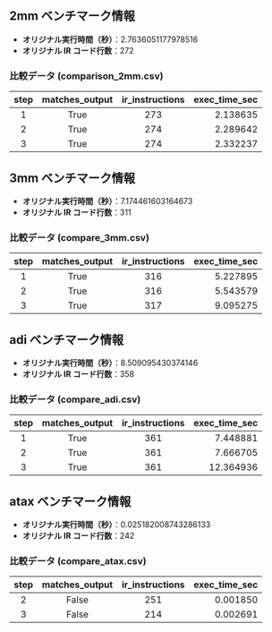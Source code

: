 ## 2mm ベンチマーク情報

- **オリジナル実行時間（秒）**：2.7636051177978516  
- **オリジナル IR コード行数**：272

### 比較データ (comparison_2mm.csv)

| step | matches_output | ir_instructions | exec_time_sec |
|:----:|:--------------:|:---------------:|--------------:|
| 1    | True           | 273             |       2.138635 |
| 2    | True           | 274             |       2.289642 |
| 3    | True           | 274             |       2.332237 |

## 3mm ベンチマーク情報

- **オリジナル実行時間（秒）**：7.174461603164673  
- **オリジナル IR コード行数**：311

### 比較データ (compare_3mm.csv)

| step | matches_output | ir_instructions | exec_time_sec |
|:----:|:--------------:|:---------------:|--------------:|
| 1    | True           | 316             | 5.227895      |
| 2    | True           | 316             | 5.543579      |
| 3    | True           | 317             | 9.095275      |

## adi ベンチマーク情報

- **オリジナル実行時間（秒）**：8.509095430374146  
- **オリジナル IR コード行数**：358

### 比較データ (compare_adi.csv)

| step | matches_output | ir_instructions | exec_time_sec |
|:----:|:--------------:|:---------------:|--------------:|
| 1    | True           | 361             |       7.448881 |
| 2    | True           | 361             |       7.666705 |
| 3    | True           | 361             |      12.364936 |

## atax ベンチマーク情報

- **オリジナル実行時間（秒）**：0.025182008743286133  
- **オリジナル IR コード行数**：242

### 比較データ (compare_atax.csv)

| step | matches_output | ir_instructions | exec_time_sec |
|:----:|:--------------:|:---------------:|--------------:|
| 2    | False          | 251             | 0.001850      |
| 3    | False          | 214             | 0.002691      |
